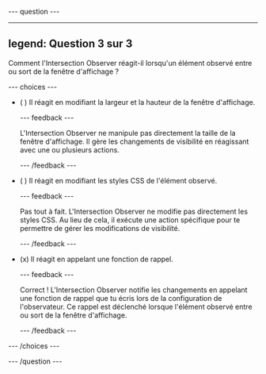 \--- question ---

---

## legend: Question 3 sur 3

Comment l'Intersection Observer réagit-il lorsqu'un élément observé entre ou sort de la fenêtre d'affichage ?

\--- choices ---

- ( ) Il réagit en modifiant la largeur et la hauteur de la fenêtre d'affichage.

  \--- feedback ---

  L'Intersection Observer ne manipule pas directement la taille de la fenêtre d'affichage. Il gère les changements de visibilité en réagissant avec une ou plusieurs actions.

  \--- /feedback ---

- ( ) Il réagit en modifiant les styles CSS de l'élément observé.

  \--- feedback ---

  Pas tout à fait. L'Intersection Observer ne modifie pas directement les styles CSS. Au lieu de cela, il exécute une action spécifique pour te permettre de gérer les modifications de visibilité.

  \--- /feedback ---

- (x) Il réagit en appelant une fonction de rappel.

  \--- feedback ---

  Correct ! L'Intersection Observer notifie les changements en appelant une fonction de rappel que tu écris lors de la configuration de l'observateur. Ce rappel est déclenché lorsque l'élément observé entre ou sort de la fenêtre d'affichage.

  \--- /feedback ---

\--- /choices ---

\--- /question ---
